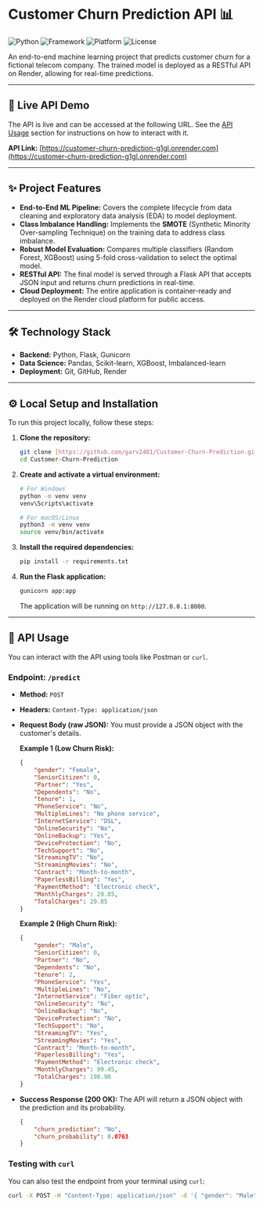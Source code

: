 # Customer Churn Prediction API 📊

![Python](https://img.shields.io/badge/Python-3.10-blue.svg)
![Framework](https://img.shields.io/badge/Framework-Flask-green.svg)
![Platform](https://img.shields.io/badge/Platform-Render-lightgrey.svg)
![License](https://img.shields.io/badge/License-MIT-brightgreen.svg)

An end-to-end machine learning project that predicts customer churn for a fictional telecom company. The trained model is deployed as a RESTful API on Render, allowing for real-time predictions.

---

## 🚀 Live API Demo

The API is live and can be accessed at the following URL. See the [API Usage](#-api-usage) section for instructions on how to interact with it.

**API Link:** [https://customer-churn-prediction-g1gl.onrender.com](https://customer-churn-prediction-g1gl.onrender.com)

---

## ✨ Project Features

* **End-to-End ML Pipeline:** Covers the complete lifecycle from data cleaning and exploratory data analysis (EDA) to model deployment.
* **Class Imbalance Handling:** Implements the **SMOTE** (Synthetic Minority Over-sampling Technique) on the training data to address class imbalance.
* **Robust Model Evaluation:** Compares multiple classifiers (Random Forest, XGBoost) using 5-fold cross-validation to select the optimal model.
* **RESTful API:** The final model is served through a Flask API that accepts JSON input and returns churn predictions in real-time.
* **Cloud Deployment:** The entire application is container-ready and deployed on the Render cloud platform for public access.

---

## 🛠️ Technology Stack

* **Backend:** Python, Flask, Gunicorn
* **Data Science:** Pandas, Scikit-learn, XGBoost, Imbalanced-learn
* **Deployment:** Git, GitHub, Render

---

## ⚙️ Local Setup and Installation

To run this project locally, follow these steps:

1.  **Clone the repository:**
    ```bash
    git clone [https://github.com/garv2401/Customer-Churn-Prediction.git](https://github.com/garv2401/Customer-Churn-Prediction.git)
    cd Customer-Churn-Prediction
    ```

2.  **Create and activate a virtual environment:**
    ```bash
    # For Windows
    python -m venv venv
    venv\Scripts\activate

    # For macOS/Linux
    python3 -m venv venv
    source venv/bin/activate
    ```

3.  **Install the required dependencies:**
    ```bash
    pip install -r requirements.txt
    ```

4.  **Run the Flask application:**
    ```bash
    gunicorn app:app
    ```
    The application will be running on `http://127.0.0.1:8000`.

---

## 🚀 API Usage

You can interact with the API using tools like Postman or `curl`.

### Endpoint: `/predict`

* **Method:** `POST`
* **Headers:** `Content-Type: application/json`

* **Request Body (raw JSON):**
    You must provide a JSON object with the customer's details.

    **Example 1 (Low Churn Risk):**
    ```json
    {
        "gender": "Female",
        "SeniorCitizen": 0,
        "Partner": "Yes",
        "Dependents": "No",
        "tenure": 1,
        "PhoneService": "No",
        "MultipleLines": "No phone service",
        "InternetService": "DSL",
        "OnlineSecurity": "No",
        "OnlineBackup": "Yes",
        "DeviceProtection": "No",
        "TechSupport": "No",
        "StreamingTV": "No",
        "StreamingMovies": "No",
        "Contract": "Month-to-month",
        "PaperlessBilling": "Yes",
        "PaymentMethod": "Electronic check",
        "MonthlyCharges": 29.85,
        "TotalCharges": 29.85
    }
    ```

    **Example 2 (High Churn Risk):**
    ```json
    {
        "gender": "Male",
        "SeniorCitizen": 0,
        "Partner": "No",
        "Dependents": "No",
        "tenure": 2,
        "PhoneService": "Yes",
        "MultipleLines": "No",
        "InternetService": "Fiber optic",
        "OnlineSecurity": "No",
        "OnlineBackup": "No",
        "DeviceProtection": "No",
        "TechSupport": "No",
        "StreamingTV": "Yes",
        "StreamingMovies": "Yes",
        "Contract": "Month-to-month",
        "PaperlessBilling": "Yes",
        "PaymentMethod": "Electronic check",
        "MonthlyCharges": 99.45,
        "TotalCharges": 198.90
    }
    ```

* **Success Response (200 OK):**
    The API will return a JSON object with the prediction and its probability.
    ```json
    {
        "churn_prediction": "No",
        "churn_probability": 0.0763
    }
    ```

### Testing with `curl`

You can also test the endpoint from your terminal using `curl`:

```bash
curl -X POST -H "Content-Type: application/json" -d '{ "gender": "Male", "SeniorCitizen": 0, "Partner": "No", "Dependents": "No", "tenure": 2, "PhoneService": "Yes", "MultipleLines": "No", "InternetService": "Fiber optic", "OnlineSecurity": "No", "OnlineBackup": "No", "DeviceProtection": "No", "TechSupport": "No", "StreamingTV": "Yes", "StreamingMovies": "Yes", "Contract": "Month-to-month", "PaperlessBilling": "Yes", "PaymentMethod": "Electronic check", "MonthlyCharges": 9
